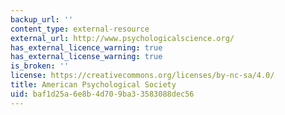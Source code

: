 ```yaml
---
backup_url: ''
content_type: external-resource
external_url: http://www.psychologicalscience.org/
has_external_licence_warning: true
has_external_license_warning: true
is_broken: ''
license: https://creativecommons.org/licenses/by-nc-sa/4.0/
title: American Psychological Society
uid: baf1d25a-6e8b-4d70-9ba3-3583088dec56
---
```

